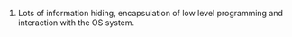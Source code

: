 1) Lots of information hiding, encapsulation of low level programming and interaction with the OS system.
